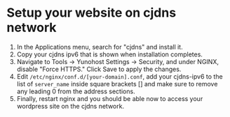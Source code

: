 # Setup your website on cjdns network

1. In the Applications menu, search for "cjdns" and install it. 
2. Copy your cjdns ipv6 that is shown when installation completes.
3. Navigate to Tools -> Yunohost Settings -> Security, and under NGINX, disable "Force HTTPS." Click Save to apply the changes.
5. Edit `/etc/nginx/conf.d/[your-domain].conf`, add your cjdns-ipv6 to the list of `server_name` inside square brackets [<cjdns-ipv6>] and make sure to remove any leading 0 from the address sections. 
6. Finally, restart nginx and you should be able now to access your wordpress site on the cjdns network.
